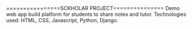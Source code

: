 ================SCKHOLAR PROJECT===============
Demo web app build platform for students to share notes and tutor.
Technologies used: HTML, CSS, Javascript, Python, Django.
